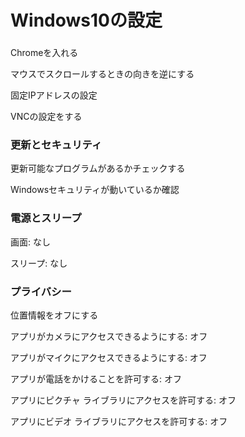 # Windows10の設定

### 

Chromeを入れる

マウスでスクロールするときの向きを逆にする

固定IPアドレスの設定

VNCの設定をする

### 更新とセキュリティ

更新可能なプログラムがあるかチェックする

Windowsセキュリティが動いているか確認

### 電源とスリープ

画面: なし

スリープ: なし

### プライバシー

位置情報をオフにする

アプリがカメラにアクセスできるようにする: オフ

アプリがマイクにアクセスできるようにする: オフ

アプリが電話をかけることを許可する: オフ

アプリにピクチャ ライブラリにアクセスを許可する: オフ

アプリにビデオ ライブラリにアクセスを許可する: オフ
